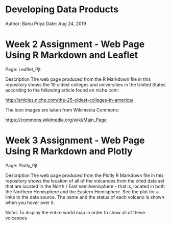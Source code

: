 Developing Data Products
================
Author: Banu Priya
Date: Aug 24, 2019

Week 2 Assignment - Web Page Using R Markdown and Leaflet
=========================================================
Page: Leaflet_Pjt

Description
The web page produced from the R Markdown file in this repository shows the 10 oldest colleges and universities in the United States according to the following article found on niche.com:

http://articles.niche.com/the-25-oldest-colleges-in-america/

The icon images are taken from Wikimedia Commons:

https://commons.wikimedia.org/wiki/Main_Page


Week 3 Assignment - Web Page Using R Markdown and Plotly
========================================================
Page: Plotly_Pjt

Description
The web page produced from the Plotly R Markdown file in this repository shows the location of all of the volcanoes from the cited data set that are located in the North / East semihemisphere - that is, located in both the Northern Hemisphere and the Eastern Hemisphere. See the plot for a linke to the data source. The name and the status of each volcano is shown when you hover over it.

Notes
To display the entire world map in order to show all of these volcanoes
